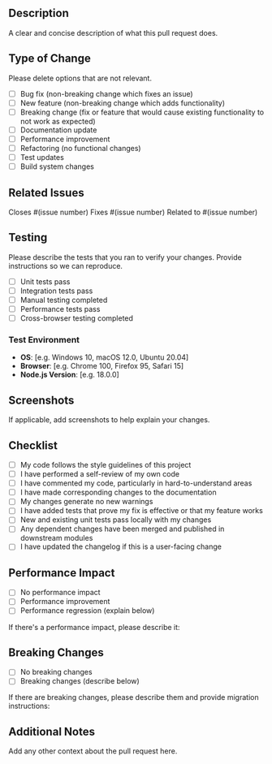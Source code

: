 ## Description
A clear and concise description of what this pull request does.

## Type of Change
Please delete options that are not relevant.

- [ ] Bug fix (non-breaking change which fixes an issue)
- [ ] New feature (non-breaking change which adds functionality)
- [ ] Breaking change (fix or feature that would cause existing functionality to not work as expected)
- [ ] Documentation update
- [ ] Performance improvement
- [ ] Refactoring (no functional changes)
- [ ] Test updates
- [ ] Build system changes

## Related Issues
Closes #(issue number)
Fixes #(issue number)
Related to #(issue number)

## Testing
Please describe the tests that you ran to verify your changes. Provide instructions so we can reproduce.

- [ ] Unit tests pass
- [ ] Integration tests pass
- [ ] Manual testing completed
- [ ] Performance tests pass
- [ ] Cross-browser testing completed

### Test Environment
- **OS**: [e.g. Windows 10, macOS 12.0, Ubuntu 20.04]
- **Browser**: [e.g. Chrome 100, Firefox 95, Safari 15]
- **Node.js Version**: [e.g. 18.0.0]

## Screenshots
If applicable, add screenshots to help explain your changes.

## Checklist
- [ ] My code follows the style guidelines of this project
- [ ] I have performed a self-review of my own code
- [ ] I have commented my code, particularly in hard-to-understand areas
- [ ] I have made corresponding changes to the documentation
- [ ] My changes generate no new warnings
- [ ] I have added tests that prove my fix is effective or that my feature works
- [ ] New and existing unit tests pass locally with my changes
- [ ] Any dependent changes have been merged and published in downstream modules
- [ ] I have updated the changelog if this is a user-facing change

## Performance Impact
- [ ] No performance impact
- [ ] Performance improvement
- [ ] Performance regression (explain below)

If there's a performance impact, please describe it:

## Breaking Changes
- [ ] No breaking changes
- [ ] Breaking changes (describe below)

If there are breaking changes, please describe them and provide migration instructions:

## Additional Notes
Add any other context about the pull request here.